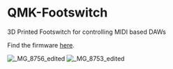 # QMK-Footswitch
3D Printed Footswitch for controlling MIDI based DAWs

Find the firmware [here](https://github.com/Signynt/qmk_firmware/tree/dev_branch/keyboards/guitar_footswitch).

![_MG_8756_edited](https://user-images.githubusercontent.com/67801159/188892974-6efa7e14-278e-49ec-b880-6bdf06718b07.jpg)
![_MG_8753_edited](https://user-images.githubusercontent.com/67801159/188892997-813fdf58-0a40-4b20-8368-1eb2f203fa99.jpg)
